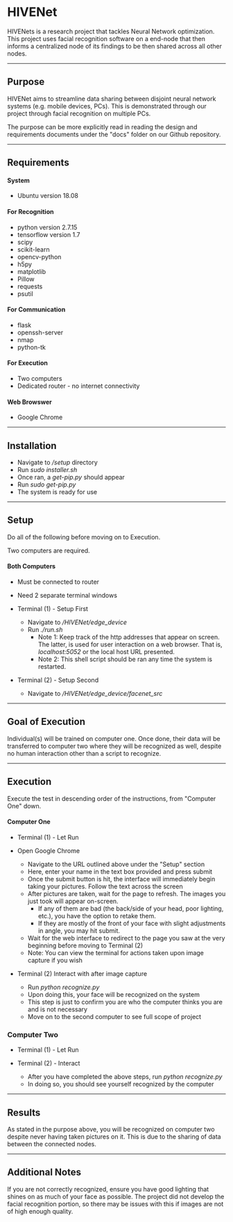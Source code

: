 # HIVENet

HIVENets is a research project that tackles Neural Network optimization. This project uses facial recognition software on a end-node that then informs a centralized node of its findings to be then shared across all other nodes. 

---

## Purpose

HIVENet aims to streamline data sharing between disjoint neural network systems (e.g. mobile devices, PCs). This is demonstrated through our project through facial recognition on multiple PCs.

The purpose can be more explicitly read in reading the design and requirements documents under the "docs" folder on our Github repository.

---

## Requirements

#### System
- Ubuntu version 18.08

#### For Recognition
- python version 2.7.15
- tensorflow version 1.7 
- scipy
- scikit-learn
- opencv-python
- h5py
- matplotlib
- Pillow
- requests
- psutil

#### For Communication
- flask
- openssh-server
- nmap
- python-tk

#### For Execution
- Two computers
- Dedicated router - no internet connectivity

#### Web Browswer
- Google Chrome

---

## Installation
- Navigate to <em> /setup </em> directory
- Run <em> sudo installer.sh </em>
- Once ran, a <em> get-pip.py </em> should appear
- Run <em> sudo get-pip.py </em>
- The system is ready for use

---
## Setup
Do all of the following before moving on to Execution.

Two computers are required. 

#### Both Computers

- Must be connected to router
- Need 2 separate terminal windows

- Terminal (1) - Setup First
    - Navigate to <em> /HIVENet/edge_device </em>
    - Run <em> ./run.sh </em>
        - Note 1: Keep track of the http addresses that appear on screen. The latter, is used for user interaction on a web browser. That is, <em> localhost:5052 </em> or the local host URL presented.
        - Note 2: This shell script should be ran any time the system is restarted.

- Terminal (2) - Setup Second
    - Navigate to <em> /HIVENet/edge_device/facenet_src </em>
   
---

## Goal of Execution
Individual(s) will be trained on computer one. Once done, their data will be transferred to computer two where they will be recognized as well, despite no human interaction other than a script to recognize.

---

## Execution
<p> Execute the test in descending order of the instructions, from "Computer One" down.

#### Computer One
- Terminal (1) - Let Run

- Open Google Chrome
    - Navigate to the URL outlined above under the "Setup" section
    - Here, enter your name in the text box provided and press submit
    - Once the submit button is hit, the interface will immediately begin taking your pictures. Follow the text across the screen
    - After pictures are taken, wait for the page to refresh. The images you just took will appear on-screen. 
        - If any of them are bad (the back/side of your head, poor lighting, etc.), you have the option to retake them. 
        - If they are mostly of the front of your face with slight adjustments in angle, you may hit submit.
    - Wait for the web interface to redirect to the page you saw at the very beginning before moving to Terminal (2)
    - Note: You can view the terminal for actions taken upon image capture if you wish

- Terminal (2) Interact with after image capture
    - Run <em> python recognize.py </em>
    - Upon doing this, your face will be recognized on the system
    - This step is just to confirm you are who the computer thinks you are and is not necessary
    - Move on to the second computer to see full scope of project

### Computer Two
- Terminal (1) - Let Run

- Terminal (2) - Interact
    - After you have completed the above steps, run <em> python recognize.py </em>
    - In doing so, you should see yourself recognized by the computer

---

## Results
As stated in the purpose above, you will be recognized on computer two despite never having taken pictures on it. This is due to the sharing of data between the connected nodes.

---

## Additional Notes
If you are not correctly recognized, ensure you have good lighting that shines on as much of your face as possible. The project did not develop the facial recognition portion, so there may be issues with this if images are not of high enough quality.